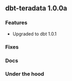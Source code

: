 ## dbt-teradata 1.0.0a

### Features
* Upgraded to dbt 1.0.1

### Fixes

### Docs

### Under the hood
